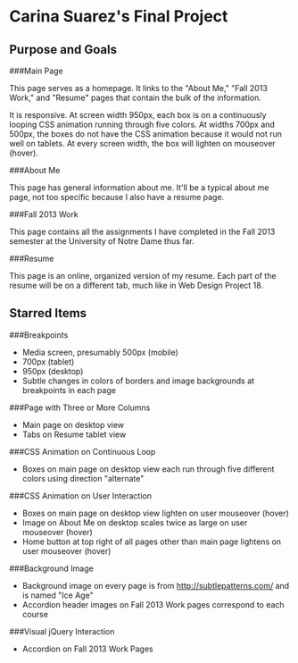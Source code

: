 Carina Suarez's Final Project
=============================

Purpose and Goals
-----------------

###Main Page

This page serves as a homepage.  It links to the "About Me," "Fall 2013 Work," and "Resume" pages that contain the bulk of the information.

It is responsive.  At screen width 950px, each box is on a continuously looping CSS animation running through five colors.  At widths 700px and 500px, the boxes do not have the CSS animation because it would not run well on tablets.  At every screen width, the box will lighten on mouseover (hover).

###About Me

This page has general information about me.  It'll be a typical about me page, not too specific because I also have a resume page.

###Fall 2013 Work

This page contains all the assignments I have completed in the Fall 2013 semester at the University of Notre Dame thus far.

###Resume

This page is an online, organized version of my resume.  Each part of the resume will be on a different tab, much like in Web Design Project 18.

Starred Items
-------------

###Breakpoints
* Media screen, presumably 500px (mobile)
* 700px (tablet)
* 950px (desktop)
* Subtle changes in colors of borders and image backgrounds at breakpoints in each page

###Page with Three or More Columns
* Main page on desktop view
* Tabs on Resume tablet view

###CSS Animation on Continuous Loop
* Boxes on main page on desktop view each run through five different colors using direction "alternate"

###CSS Animation on User Interaction
* Boxes on main page on desktop view lighten on user mouseover (hover)
* Image on About Me on desktop scales twice as large on user mouseover (hover)
* Home button at top right of all pages other than main page lightens on user mouseover (hover)

###Background Image
* Background image on every page is from http://subtlepatterns.com/ and is named "Ice Age"
* Accordion header images on Fall 2013 Work pages correspond to each course

###Visual jQuery Interaction
* Accordion on Fall 2013 Work Pages